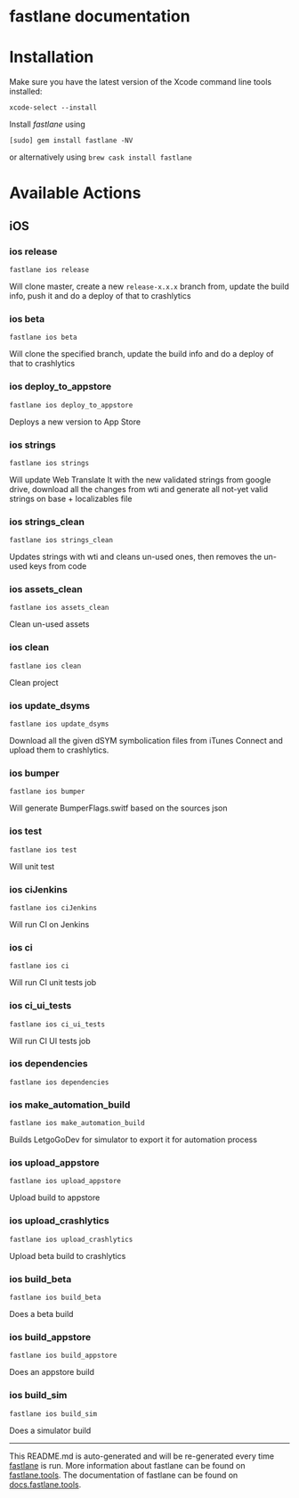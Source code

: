 fastlane documentation
================
# Installation

Make sure you have the latest version of the Xcode command line tools installed:

```
xcode-select --install
```

Install _fastlane_ using
```
[sudo] gem install fastlane -NV
```
or alternatively using `brew cask install fastlane`

# Available Actions
## iOS
### ios release
```
fastlane ios release
```
Will clone master, create a new `release-x.x.x` branch from, update the build info, push it and do a deploy of that to crashlytics
### ios beta
```
fastlane ios beta
```
Will clone the specified branch, update the build info and do a deploy of that to crashlytics
### ios deploy_to_appstore
```
fastlane ios deploy_to_appstore
```
Deploys a new version to App Store
### ios strings
```
fastlane ios strings
```
Will update Web Translate It with the new validated strings from google drive, download all the changes from wti and generate all not-yet valid strings on base + localizables file
### ios strings_clean
```
fastlane ios strings_clean
```
Updates strings with wti and cleans un-used ones, then removes the un-used keys from code
### ios assets_clean
```
fastlane ios assets_clean
```
Clean un-used assets
### ios clean
```
fastlane ios clean
```
Clean project
### ios update_dsyms
```
fastlane ios update_dsyms
```
Download all the given dSYM symbolication files from iTunes Connect and upload them to crashlytics.
### ios bumper
```
fastlane ios bumper
```
Will generate BumperFlags.switf based on the sources json
### ios test
```
fastlane ios test
```
Will unit test
### ios ciJenkins
```
fastlane ios ciJenkins
```
Will run CI on Jenkins
### ios ci
```
fastlane ios ci
```
Will run CI unit tests job
### ios ci_ui_tests
```
fastlane ios ci_ui_tests
```
Will run CI UI tests job
### ios dependencies
```
fastlane ios dependencies
```

### ios make_automation_build
```
fastlane ios make_automation_build
```
Builds LetgoGoDev for simulator to export it for automation process
### ios upload_appstore
```
fastlane ios upload_appstore
```
Upload build to appstore
### ios upload_crashlytics
```
fastlane ios upload_crashlytics
```
Upload beta build to crashlytics
### ios build_beta
```
fastlane ios build_beta
```
Does a beta build
### ios build_appstore
```
fastlane ios build_appstore
```
Does an appstore build
### ios build_sim
```
fastlane ios build_sim
```
Does a simulator build

----

This README.md is auto-generated and will be re-generated every time [fastlane](https://fastlane.tools) is run.
More information about fastlane can be found on [fastlane.tools](https://fastlane.tools).
The documentation of fastlane can be found on [docs.fastlane.tools](https://docs.fastlane.tools).
